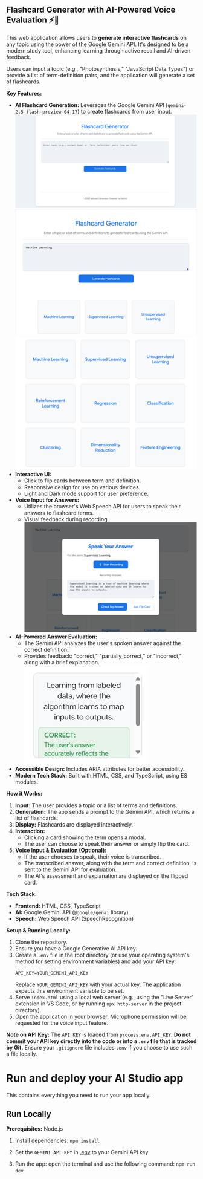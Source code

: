 
## Flashcard Generator with AI-Powered Voice Evaluation ⚡️🧠

This web application allows users to **generate interactive flashcards** on any topic using the power of the Google Gemini API. It's designed to be a modern study tool, enhancing learning through active recall and AI-driven feedback.

Users can input a topic (e.g., "Photosynthesis," "JavaScript Data Types") or provide a list of term-definition pairs, and the application will generate a set of flashcards.

**Key Features:**

*   **AI Flashcard Generation:** Leverages the Google Gemini API (`gemini-2.5-flash-preview-04-17`) to create flashcards from user input.
    ![Screenshot of the app homescreen](app-homescreen.png)
    ![Screenshot of generating flashcards on a topic](app-topic.png)
    ![Screenshot of the generated flashcards](app-flashcards.png)
*   **Interactive UI:**
    *   Click to flip cards between term and definition.
    *   Responsive design for use on various devices.
    *   Light and Dark mode support for user preference.
*   **Voice Input for Answers:**
    *   Utilizes the browser's Web Speech API for users to speak their answers to flashcard terms.
    *   Visual feedback during recording.
    ![Screenshot of the voice input](app-voice_evaluation.png)
*   **AI-Powered Answer Evaluation:**
    *   The Gemini API analyzes the user's spoken answer against the correct definition.
    *   Provides feedback: "correct," "partially_correct," or "incorrect," along with a brief explanation.
    ![Screenshot of the answer evaluation](app-answer_evaluation.png)
*   **Accessible Design:** Includes ARIA attributes for better accessibility.
*   **Modern Tech Stack:** Built with HTML, CSS, and TypeScript, using ES modules.

**How it Works:**

1.  **Input:** The user provides a topic or a list of terms and definitions.
2.  **Generation:** The app sends a prompt to the Gemini API, which returns a list of flashcards.
3.  **Display:** Flashcards are displayed interactively.
4.  **Interaction:**
    *   Clicking a card showing the term opens a modal.
    *   The user can choose to speak their answer or simply flip the card.
5.  **Voice Input & Evaluation (Optional):**
    *   If the user chooses to speak, their voice is transcribed.
    *   The transcribed answer, along with the term and correct definition, is sent to the Gemini API for evaluation.
    *   The AI's assessment and explanation are displayed on the flipped card.

**Tech Stack:**

*   **Frontend:** HTML, CSS, TypeScript
*   **AI:** Google Gemini API (`@google/genai` library)
*   **Speech:** Web Speech API (SpeechRecognition)

**Setup & Running Locally:**

1.  Clone the repository.
2.  Ensure you have a Google Generative AI API key.
3.  Create a `.env` file in the root directory (or use your operating system's method for setting environment variables) and add your API key:
    ```
    API_KEY=YOUR_GEMINI_API_KEY
    ```
    Replace `YOUR_GEMINI_API_KEY` with your actual key. The application expects this environment variable to be set.
4.  Serve `index.html` using a local web server (e.g., using the "Live Server" extension in VS Code, or by running `npx http-server` in the project directory).
5.  Open the application in your browser. Microphone permission will be requested for the voice input feature.

**Note on API Key:**
The `API_KEY` is loaded from `process.env.API_KEY`. **Do not commit your API key directly into the code or into a `.env` file that is tracked by Git.** Ensure your `.gitignore` file includes `.env` if you choose to use such a file locally.

# Run and deploy your AI Studio app

This contains everything you need to run your app locally.

## Run Locally

**Prerequisites:**  Node.js

1. Install dependencies:
   `npm install`
2. Set the `GEMINI_API_KEY` in [.env](.env) to your Gemini API key

3. Run the app: open the terminal and use the following command:
    `npm run dev`

